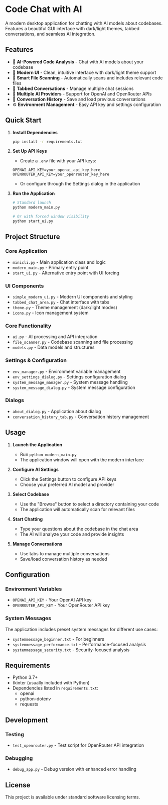 # Code Chat with AI

A modern desktop application for chatting with AI models about codebases. Features a beautiful GUI interface with dark/light themes, tabbed conversations, and seamless AI integration.

## Features

- 🤖 **AI-Powered Code Analysis** - Chat with AI models about your codebase
- 🎨 **Modern UI** - Clean, intuitive interface with dark/light theme support
- 📁 **Smart File Scanning** - Automatically scans and includes relevant code files
- 💬 **Tabbed Conversations** - Manage multiple chat sessions
- 🔧 **Multiple AI Providers** - Support for OpenAI and OpenRouter APIs
- 📝 **Conversation History** - Save and load previous conversations
- ⚙️ **Environment Management** - Easy API key and settings configuration

## Quick Start

1. **Install Dependencies**
   ```bash
   pip install -r requirements.txt
   ```

2. **Set Up API Keys**
   - Create a `.env` file with your API keys:
   ```
   OPENAI_API_KEY=your_openai_api_key_here
   OPENROUTER_API_KEY=your_openrouter_key_here
   ```
   - Or configure through the Settings dialog in the application

3. **Run the Application**
   ```bash
   # Standard launch
   python modern_main.py
   
   # Or with forced window visibility
   python start_ui.py
   ```

## Project Structure

### Core Application
- `minicli.py` - Main application class and logic
- `modern_main.py` - Primary entry point
- `start_ui.py` - Alternative entry point with UI forcing

### UI Components
- `simple_modern_ui.py` - Modern UI components and styling
- `tabbed_chat_area.py` - Chat interface with tabs
- `theme.py` - Theme management (dark/light modes)
- `icons.py` - Icon management system

### Core Functionality
- `ai.py` - AI processing and API integration
- `file_scanner.py` - Codebase scanning and file processing
- `models.py` - Data models and structures

### Settings & Configuration
- `env_manager.py` - Environment variable management
- `env_settings_dialog.py` - Settings configuration dialog
- `system_message_manager.py` - System message handling
- `system_message_dialog.py` - System message configuration

### Dialogs
- `about_dialog.py` - Application about dialog
- `conversation_history_tab.py` - Conversation history management

## Usage

1. **Launch the Application**
   - Run `python modern_main.py`
   - The application window will open with the modern interface

2. **Configure AI Settings**
   - Click the Settings button to configure API keys
   - Choose your preferred AI model and provider

3. **Select Codebase**
   - Use the "Browse" button to select a directory containing your code
   - The application will automatically scan for relevant files

4. **Start Chatting**
   - Type your questions about the codebase in the chat area
   - The AI will analyze your code and provide insights

5. **Manage Conversations**
   - Use tabs to manage multiple conversations
   - Save/load conversation history as needed

## Configuration

### Environment Variables
- `OPENAI_API_KEY` - Your OpenAI API key
- `OPENROUTER_API_KEY` - Your OpenRouter API key

### System Messages
The application includes preset system messages for different use cases:
- `systemmessage_beginner.txt` - For beginners
- `systemmessage_performance.txt` - Performance-focused analysis
- `systemmessage_security.txt` - Security-focused analysis

## Requirements

- Python 3.7+
- tkinter (usually included with Python)
- Dependencies listed in `requirements.txt`:
  - openai
  - python-dotenv
  - requests

## Development

### Testing
- `test_openrouter.py` - Test script for OpenRouter API integration

### Debugging
- `debug_app.py` - Debug version with enhanced error handling

## License

This project is available under standard software licensing terms.
